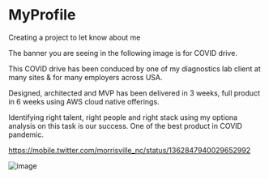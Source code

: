 # MyProfile
Creating a project to let know about me

The banner you are seeing in the following image is for COVID drive.

This COVID drive has been conduced by one of my diagnostics lab client at many sites & for many employers across USA.

Designed, architected and MVP has been delivered in 3 weeks, full product in 6 weeks using AWS cloud native offerings.

Identifying right talent, right people and right stack using my optiona analysis on this task is our success. One of the best product in COVID pandemic.

https://mobile.twitter.com/morrisville_nc/status/1362847940029652992

![image](https://user-images.githubusercontent.com/85802871/121803948-76aee700-cc61-11eb-9ac2-209e85088b7b.png)
